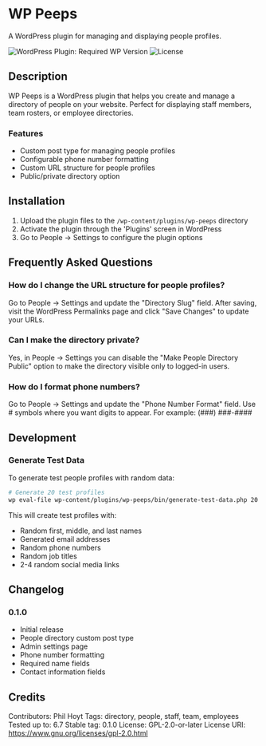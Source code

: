 # WP Peeps

A WordPress plugin for managing and displaying people profiles.

![WordPress Plugin: Required WP Version](https://img.shields.io/wordpress/plugin/wp-version/wp-peeps)
![License](https://img.shields.io/badge/license-GPL--2.0%2B-blue)

## Description

WP Peeps is a WordPress plugin that helps you create and manage a directory of people on your website. Perfect for displaying staff members, team rosters, or employee directories.

### Features

-   Custom post type for managing people profiles
-   Configurable phone number formatting
-   Custom URL structure for people profiles
-   Public/private directory option

## Installation

1. Upload the plugin files to the `/wp-content/plugins/wp-peeps` directory
2. Activate the plugin through the 'Plugins' screen in WordPress
3. Go to People → Settings to configure the plugin options

## Frequently Asked Questions

### How do I change the URL structure for people profiles?

Go to People → Settings and update the "Directory Slug" field. After saving, visit the WordPress Permalinks page and click "Save Changes" to update your URLs.

### Can I make the directory private?

Yes, in People → Settings you can disable the "Make People Directory Public" option to make the directory visible only to logged-in users.

### How do I format phone numbers?

Go to People → Settings and update the "Phone Number Format" field. Use # symbols where you want digits to appear. For example: (###) ###-####

## Development

### Generate Test Data

To generate test people profiles with random data:

```bash
# Generate 20 test profiles
wp eval-file wp-content/plugins/wp-peeps/bin/generate-test-data.php 20
```

This will create test profiles with:

-   Random first, middle, and last names
-   Generated email addresses
-   Random phone numbers
-   Random job titles
-   2-4 random social media links

## Changelog

### 0.1.0

-   Initial release
-   People directory custom post type
-   Admin settings page
-   Phone number formatting
-   Required name fields
-   Contact information fields

## Credits

Contributors: Phil Hoyt
Tags: directory, people, staff, team, employees
Tested up to: 6.7
Stable tag: 0.1.0
License: GPL-2.0-or-later
License URI: https://www.gnu.org/licenses/gpl-2.0.html
